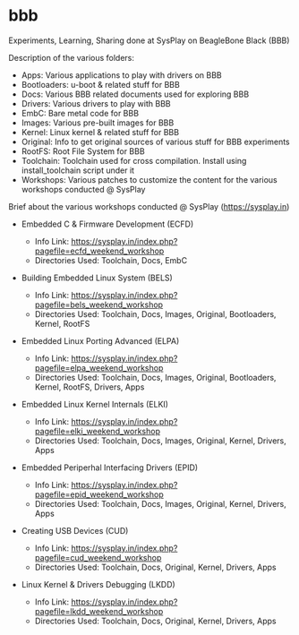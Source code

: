 # bbb
Experiments, Learning, Sharing done at SysPlay on BeagleBone Black (BBB)

Description of the various folders:

+ Apps: Various applications to play with drivers on BBB
+ Bootloaders: u-boot & related stuff for BBB
+ Docs: Various BBB related documents used for exploring BBB
+ Drivers: Various drivers to play with BBB
+ EmbC: Bare metal code for BBB
+ Images: Various pre-built images for BBB
+ Kernel: Linux kernel & related stuff for BBB
+ Original: Info to get original sources of various stuff for BBB experiments
+ RootFS: Root File System for BBB
+ Toolchain: Toolchain used for cross compilation. Install using install_toolchain script under it
+ Workshops: Various patches to customize the content for the various workshops conducted @ SysPlay

Brief about the various workshops conducted @ SysPlay (https://sysplay.in)

+ Embedded C & Firmware Development (ECFD)
	- Info Link: https://sysplay.in/index.php?pagefile=ecfd_weekend_workshop
	- Directories Used: Toolchain, Docs, EmbC

+ Building Embedded Linux System (BELS)
	- Info Link: https://sysplay.in/index.php?pagefile=bels_weekend_workshop
	- Directories Used: Toolchain, Docs, Images, Original, Bootloaders, Kernel, RootFS

+ Embedded Linux Porting Advanced (ELPA)
	- Info Link: https://sysplay.in/index.php?pagefile=elpa_weekend_workshop
	- Directories Used: Toolchain, Docs, Images, Original, Bootloaders, Kernel, RootFS, Drivers, Apps

+ Embedded Linux Kernel Internals (ELKI)
	- Info Link: https://sysplay.in/index.php?pagefile=elki_weekend_workshop
	- Directories Used: Toolchain, Docs, Images, Original, Kernel, Drivers, Apps

+ Embedded Periperhal Interfacing Drivers (EPID)
	- Info Link: https://sysplay.in/index.php?pagefile=epid_weekend_workshop
	- Directories Used: Toolchain, Docs, Images, Original, Kernel, Drivers, Apps

+ Creating USB Devices (CUD)
	- Info Link: https://sysplay.in/index.php?pagefile=cud_weekend_workshop
	- Directories Used: Toolchain, Docs, Original, Kernel, Drivers, Apps

+ Linux Kernel & Drivers Debugging (LKDD)
	- Info Link: https://sysplay.in/index.php?pagefile=lkdd_weekend_workshop
	- Directories Used: Toolchain, Docs, Original, Kernel, Drivers, Apps
